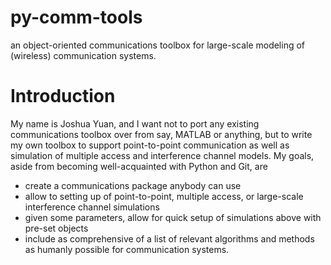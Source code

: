 py-comm-tools
=============

an object-oriented communications toolbox for large-scale modeling of (wireless) communication systems. 

Introduction
============

My name is Joshua Yuan, and I want not to port any existing communications toolbox over from say, MATLAB or anything, but to write my own toolbox to support point-to-point communication as well as simulation of multiple access and interference channel models. My goals, aside from becoming well-acquainted with Python and Git, are
 - create a communications package anybody can use
 - allow to setting up of point-to-point, multiple access, or large-scale interference channel simulations
 - given some parameters, allow for quick setup of simulations above with pre-set objects
 - include as comprehensive of a list of relevant algorithms and methods as humanly possible for communication systems. 
